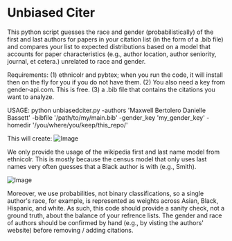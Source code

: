 # Unbiased Citer
This python script guesses the race and gender (probabilistically) of the first and last authors for papers in your citation list (in the form of a .bib file) and compares your list to expected distributions based on a model that accounts for paper characteristics (e.g., author location, author seniority, journal, et cetera.) unrelated to race and gender. 

Requirements:
(1) ethnicolr and pybtex; when you run the code, it will install then on the fly for you if you do not have them.
(2) You also need a key from gender-api.com. This is free.
(3) a .bib file that contains the citations you want to analyze.

USAGE:
python unbiasedciter.py -authors 'Maxwell Bertolero Danielle Bassett' -bibfile '/path/to/my/main.bib' -gender_key 'my_gender_key' -homedir '/you/where/you/keep/this_repo/'

This will create:
![Image](https://raw.githubusercontent.com//mb3152/unbiasedciter/master/data/race_gender_citations.png?raw=true)


We only provide the usage of the wikipedia first and last name model from ethnicolr. This is mostly because the census model that only uses last names very often guesses that a Black author is with (e.g., Smith). 

![Image](https://raw.githubusercontent.com//mb3152/unbiasedciter/master/data/dazed_and_confused.png?raw=true)

Moreover, we use probabilities, not binary classifications, so a single author's race, for example, is represented as weights across Asian, Black, Hispanic, and white. As such, this code should provide a sanity check, not a ground truth, about the balance of your refrence lists. The gender and race of authors should be confirmed by hand (e.g., by visting the authors' website) before removing / adding citations. 
